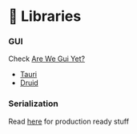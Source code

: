 # 🦀 Libraries

### GUI

Check [Are We Gui Yet?]()

- [Tauri](https://tauri.studio/en/)
- [Druid](https://github.com/linebender/druid)

### Serialization

Read [here](https://blog.logrocket.com/rust-serialization-whats-ready-for-production-today/) for production ready stuff